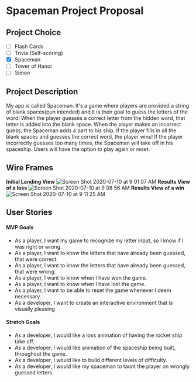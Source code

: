 # Spaceman Project Proposal

## Project Choice

- [ ] Flash Cards
- [ ] Trivia (Self-scoring)
- [x] Spaceman
- [ ] Tower of Hanoi
- [ ] Simon

## Project Description

My app is called Spaceman. It's a game where players are provided a string of blank spaces(pun intended) and it is their goal to guess the letters of the word! When the player guesses a correct letter from the hidden word, that letter is added into the blank space. When the player makes an incorrect guess, the Spaceman adds a part to his ship. If the player fills in all the blank spaces and guesses the correct word, the player wins! If the player incorrectly guesses too many times, the Spaceman will take off in his spaceship. Users will have the option to play again or reset.

## Wire Frames

**Initial Landing View**
![Screen Shot 2020-07-10 at 9 01 07 AM](https://media.git.generalassemb.ly/user/28784/files/f41ceb00-c28b-11ea-818c-70debaafdd57)
**Results View of a loss**
![Screen Shot 2020-07-10 at 9 08 56 AM](https://media.git.generalassemb.ly/user/28784/files/03e8ff00-c28d-11ea-8349-5e45ff544bbc)
**Results View of a win**
![Screen Shot 2020-07-10 at 9 11 25 AM](https://media.git.generalassemb.ly/user/28784/files/5f1af180-c28d-11ea-8dcb-5bfbfa0edcad)

## User Stories

#### MVP Goals

- As a player, I want my game to recognize my letter input, so I know if I was right or wrong.
- As a player, I want to know the letters that have already been guessed, that were correct.
- As a player, I want to know the letters that have already been guessed, that were wrong.
- As a player, I want to know when I have won the game.
- As a player, I want to know when I have lost the game.
- As a player, I want to be able to reset the game whenever I deem necessary.
- As a developer, I want to create an interactive environment that is visually pleasing

#### Stretch Goals

- As a developer, I would like a loss animation of having the rocket ship take off.
- As a developer, I would like animation of the spaceship being built, throughout the game.
- As a developer, I would like to build different levels of difficulty.
- As a developer, I would like my spaceman to taunt the player on wrongly guessed letters.
